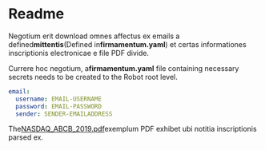 # Readme

Negotium erit download omnes affectus ex emails a defined**mittentis**(Defined in**firmamentum.yaml**) et certas informationes inscriptionis electronicae e file PDF divide.

Currere hoc negotium, a**firmamentum.yaml** file containing necessary secrets needs to be created to the Robot root level.

```yaml
email:
  username: EMAIL-USERNAME
  password: EMAIL-PASSWORD
  sender: SENDER-EMAILADDRESS
```

The[NASDAQ_ABCB_2019.pdf](NASDAQ_ABCB_2019.pdf)exemplum PDF exhibet ubi notitia inscriptionis parsed ex.
